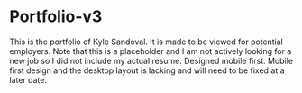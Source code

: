 # Portfolio-v3

This is the portfolio of Kyle Sandoval. It is made to be viewed for potential employers. Note that this is a placeholder and I am not actively looking for a new job so I did not include my actual resume. Designed mobile first. Mobile first design and the desktop layout is lacking and will need to be fixed at a later date.





